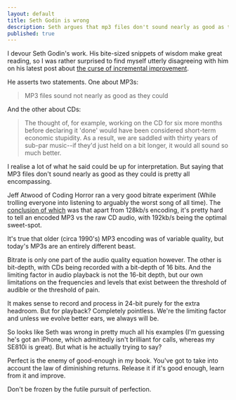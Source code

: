 ```yaml
---
layout: default
title: Seth Godin is wrong
description: Seth argues that mp3 files don't sound nearly as good as they could, or that CDs are sub-par. I disagree.
published: true
---
```


I devour Seth Godin's work. His bite-sized snippets of wisdom make great reading, so I was rather surprised to find myself utterly disagreeing with him on his latest post about <a href="http://sethgodin.typepad.com/seths_blog/2012/10/the-curse-of-incremental-improvement.html" rel="nofollow">the curse of incremental improvement</a>.

He asserts two statements. One about MP3s:

> MP3 files sound not nearly as good as they could

And the other about CDs:

> The thought of, for example, working on the CD for six more months before declaring it 'done' would have been considered short-term economic stupidity. As a result, we are saddled with thirty years of sub-par music--if they'd just held on a bit longer, it would all sound so much better.

I realise a lot of what he said could be up for interpretation. But saying that MP3 files don't sound nearly as good as they could is pretty all encompassing.

Jeff Atwood of Coding Horror ran a very good bitrate experiment (While trolling everyone into listening to arguably the worst song of all time). The <a href="http://www.codinghorror.com/blog/2012/06/concluding-the-great-mp3-bitrate-experiment.html" rel="nofollow">conclusion of which</a> was that apart from 128kb/s encoding, it's pretty hard to tell an encoded MP3 vs the raw CD audio, with 192kb/s being the optimal sweet-spot.

It's true that older (circa 1990's) MP3 encoding was of variable quality, but today's MP3s are an entirely different beast.

Bitrate is only one part of the audio quality equation however. The other is bit-depth, with CDs being recorded with a bit-depth of 16 bits. And the limiting factor in audio playback is not the 16-bit depth, but our own limitations on the frequencies and levels that exist between the threshold of audible or the threshold of pain.

It makes sense to record and process in 24-bit purely for the extra headroom. But for playback? Completely pointless. We're the limiting factor and unless we evolve better ears, we always will be.

So looks like Seth was wrong in pretty much all his examples (I'm guessing he's got an iPhone, which admittedly isn't brilliant for calls, whereas my SE810i is great). But what is he actually trying to say?

Perfect is the enemy of good-enough in my book. You've got to take into account the law of diminishing returns. Release it if it's good enough, learn from it and improve. 

Don't be frozen by the futile pursuit of perfection.
